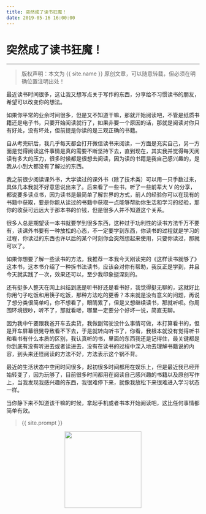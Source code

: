 ```yaml
---
title: 突然成了读书狂魔！
date: 2019-05-16 16:00:00
---
```

# 突然成了读书狂魔！
***
> 版权声明：本文为 {{ site.name }} 原创文章，可以随意转载，但必须在明确位置注明出处！

最近读书时间很多，这让我又想写点关于写作的东西，分享给不习惯读书的朋友，希望可以改变你的想法。

如果你平常的业余时间很多，但是又不知道干嘛，那就开始阅读吧，不管是纸质书籍还是电子书，只要开始阅读就行了，如果非要一个原因的话，那就是阅读对你只有好处，没有坏处，但前提是你读的是三观正确的书籍。

自从考完研后，我几乎每天都会打开微信读书来阅读，一方面是充实自己，另一方面是觉得阅读这件事情是真的需要不断坚持下去，直到现在，其实我并觉得每天阅读有多大的压力，很多时候都是很想去阅读，因为读的书籍是我自己感兴趣的，是我从小到大都没有了解过的东西。

我之前很少阅读课外书，大学读过的课外书（除了技术类）可以用一只手数过来，具体几本我就不好意思说出来了。后来看了一些书，听了一些前辈大 V 的分享，都说要多读点书，因为读书是最简单了解世界的方式，前人的经验你可以在现有的书籍中获取，要是你能从读过的书籍中获取一点能够帮助你生活和学习的经验，那你的收获可远远大于那本书的价钱，但是很多人并不知道这个关系。

很多人总是期望读一本书就要学到很多东西，这种过于功利性的读书方法千万不要有，读课外书要有一种放松的心态，不一定要学到东西，你读书的过程就是学习的过程，你读过的东西也许以后的某个时刻你会突然想起来使用，只要你读过，那就可以了。

如果你想要了解一些读书的方法，我推荐一本我今天刚读完的《这样读书就够了》这本书，这本书介绍了一种拆书法读书，应该会对你有帮助，我反正是学到，并且今天就实践了一次，效果还可以，至少我印象挺深刻的。

还有挺多人整天在网上纠结到底是听书好还是看书好，我觉得挺无聊的，这就好比你用勺子吃饭和用筷子吃饭，那种方法吃的更香？本来就是没有意义的问题，再说了想分类很简单吗，你不想看了，眼睛累了，但是又想继续读书，那就听呗。你周围环境很吵，听不了，那就看喽，哪里一定要分个好坏一说，简直无聊。

因为我中午要跟我爸开车去卖货，我做副驾驶没什么事情可做，本打算看书的，但是开车屏幕很晃导致看不下去，于是就转向听书了，你看，我根本就没有觉得听书和看书有什么本质的区别，我认真听的书，里面的东西我还是记得住，最关键都是你到底有没有听进去或者读进去，没有在读书的过程中深入地去理解书籍说的内容，到头来还怪阅读的方法不好，方法表示这个锅不背。

最近的生活状态中空闲时间很多，起初很多时间都用在娱乐上，但是最近我已经开始转变了，因为玩够了，目前很多时间都用在阅读自己感兴趣的书籍以及原创写作上，当我发现我感兴趣的东西，我很难停下来，就像我放松下来很难进入学习状态一样。

当你静下来不知道该干嘛的时候，拿起手机或者书本开始阅读吧，这比任何事情都简单有效。



> {{ site.prompt }}

<div  align="center">
<img src="{{ site.url }}/images/wechart.jpg" width = "200" height = "200"/>
